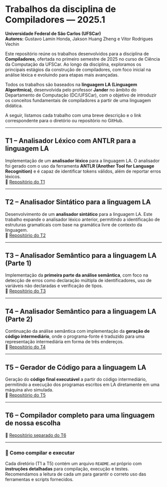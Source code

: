 # Trabalhos da disciplina de Compiladores — 2025.1

**Universidade Federal de São Carlos (UFSCar)**  
**Autores:** Gustavo Lamin Honda, Jakson Huang Zheng e Vitor Rodrigues Vechin

Este repositório reúne os trabalhos desenvolvidos para a disciplina de **Compiladores**, ofertada no primeiro semestre de 2025 no curso de Ciência da Computação da UFSCar. Ao longo da disciplina, exploramos os principais estágios da construção de compiladores, com foco inicial na análise léxica e evoluindo para etapas mais avançadas.

Todos os trabalhos são baseados na **linguagem LA (Linguagem Algorítmica)**, desenvolvida pelo professor **Jander** no âmbito do Departamento de Computação (DC/UFSCar), com o objetivo de introduzir os conceitos fundamentais de compiladores a partir de uma linguagem didática.

A seguir, listamos cada trabalho com uma breve descrição e o link correspondente para o diretório ou repositório no GitHub.

---

## T1 – Analisador Léxico com ANTLR para a linguagem LA  
Implementação de um **analisador léxico** para a linguagem LA. O analisador foi gerado com o uso da ferramenta **ANTLR (Another Tool for Language Recognition)** e é capaz de identificar tokens válidos, além de reportar erros léxicos.  
📂 [Repositório do T1](https://github.com/gustavolhonda/COMPILADORES-2025/tree/main/T1)

---

## T2 – Analisador Sintático para a linguagem LA  
Desenvolvimento de um **analisador sintático** para a linguagem LA. Este trabalho expande o analisador léxico anterior, permitindo a identificação de estruturas gramaticais com base na gramática livre de contexto da linguagem.  
📂 [Repositório do T2](./T2)

---

## T3 – Analisador Semântico para a linguagem LA (Parte 1)  
Implementação da **primeira parte da análise semântica**, com foco na detecção de erros como declaração múltipla de identificadores, uso de variáveis não declaradas e verificação de tipos.  
📂 [Repositório do T3](./T3)

---

## T4 – Analisador Semântico para a linguagem LA (Parte 2)  
Continuação da análise semântica com implementação da **geração de código intermediário**, onde o programa-fonte é traduzido para uma representação intermediária em forma de três endereços.  
📂 [Repositório do T4](./T4)

---

## T5 – Gerador de Código para a linguagem LA  
Geração do **código final executável** a partir do código intermediário, permitindo a execução dos programas escritos em LA diretamente em uma máquina alvo simulada.  
📂 [Repositório do T5](./T5)

---

## T6 – Compilador completo para uma linguagem de nossa escolha
📂 [Repositório separado do T6](./T6)

---

### 📌 Como compilar e executar

Cada diretório (T1 a T5) contém um arquivo `README.md` próprio com **instruções detalhadas** para compilação, execução e testes. Recomendamos a leitura de cada um para garantir o correto uso das ferramentas e scripts fornecidos.
